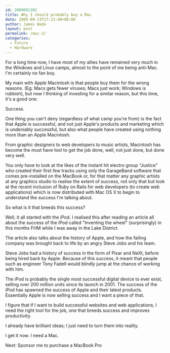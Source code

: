 ```yaml
---
id: 2009091301
title: Why I should probably buy a Mac
date: 2009-09-13T17:13:40+00:00
author: James Wade
layout: post
permalink: /mac-2/
categories:
  - Future
  - Hardware
---
```


For a long time now, I have most of my allies have remained very much in the Windows and Linux camps, almost to the point of me being anti-Mac. I'm certainly no fan boy.

My main with Apple Macintosh is that people buy them for the wrong reasons. (Eg: Macs gets fewer viruses; Macs just work; Windows is rubbish), but now I thinking of investing for a similar reason, but this time, it's a good one:

Success.

One thing you can't deny (regardless of what camp you're from) is the fact that Apple is successful, and not just Apple's products and marketing which is undeniably successful, but also what people have created using nothing more than an Apple Macintosh.

From graphic designers to web developers to music artists, Macintosh has become the must have tool to get the job done, well, not just done, but done very well.

You only have to look at the likes of the instant hit electro group “Justice” who created their first few tracks using only the GarageBand software that comes pre-installed on the MacBook or, for that matter any graphic artists at any graphics studio to realise the extent of success, not only that but look at the recent inclusion of Ruby on Rails for web developers (to create web applications) which is now distributed with Mac OS X to begin to understand the success I'm talking about.

So what is it that breeds this success?

Well, it all started with the iPod. I realised this after reading an article all about the success of the iPod called "Inventing the wheel" (surprisingly) in this months FHM while I was away in the Lake District.

The article also talks about the history of Apple, and how the failing company was brought back to life by an angry Steve Jobs and his team.

Steve Jobs had a history of success in the form of Pixar and NeXt, before being hired back by Apple. Because of this success, it meant that people such as engineer Tony Fadell would blindly jump at the chance of working with him.

The iPod is probably the single most successful digital device to ever exist, selling over 200 million units since its launch in 2001. The success of the iPod has spawned the success of Apple and their latest products. Essentially Apple is now selling success and I want a piece of that.

I figure that if I want to build successful websites and web applications, I need the right tool for the job, one that breeds success and improves productivity.

I already have brilliant ideas; I just need to turn them into reality.

I get it now. I need a Mac.

Next: Sponsor me to purchase a MacBook Pro

